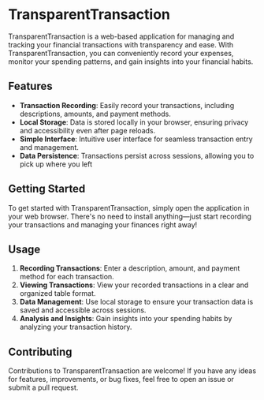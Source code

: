 # TransparentTransaction

TransparentTransaction is a web-based application for managing and tracking your financial transactions with transparency and ease. With TransparentTransaction, you can conveniently record your expenses, monitor your spending patterns, and gain insights into your financial habits.

## Features

- **Transaction Recording**: Easily record your transactions, including descriptions, amounts, and payment methods.
- **Local Storage**: Data is stored locally in your browser, ensuring privacy and accessibility even after page reloads.
- **Simple Interface**: Intuitive user interface for seamless transaction entry and management.
- **Data Persistence**: Transactions persist across sessions, allowing you to pick up where you left 


## Getting Started

To get started with TransparentTransaction, simply open the application in your web browser. There's no need to install anything—just start recording your transactions and managing your finances right away!

## Usage

1. **Recording Transactions**: Enter a description, amount, and payment method for each transaction.
2. **Viewing Transactions**: View your recorded transactions in a clear and organized table format.
3. **Data Management**: Use local storage to ensure your transaction data is saved and accessible across sessions.
4. **Analysis and Insights**: Gain insights into your spending habits by analyzing your transaction history.

## Contributing

Contributions to TransparentTransaction are welcome! If you have any ideas for features, improvements, or bug fixes, feel free to open an issue or submit a pull request.

